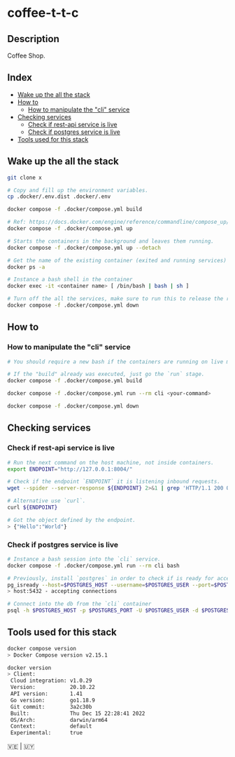 # coffee-t-t-c

## Description

Coffee Shop.

## Index

- [Wake up the all the stack](#wake-up-the-all-the-stack)
- [How to](#how-to)
    - [How to manipulate the "cli" service](#how-to-manipulate-the-cli-service)
- [Checking services](#checking-services)
    - [Check if rest-api service is live](#check-if-rest-api-service-is-live)
    - [Check if postgres service is live](#check-if-postgres-service-is-live)
- [Tools used for this stack](#tools-used-for-this-stack)

## Wake up the all the stack

```bash
git clone x

# Copy and fill up the environment variables.
cp .docker/.env.dist .docker/.env

docker compose -f .docker/compose.yml build

# Ref: https://docs.docker.com/engine/reference/commandline/compose_up/
docker compose -f .docker/compose.yml up

# Starts the containers in the background and leaves them running.
docker compose -f .docker/compose.yml up --detach

# Get the name of the existing container (exited and running services)
docker ps -a

# Instance a bash shell in the container
docker exec -it <container name> [ /bin/bash | bash | sh ]

# Turn off the all the services, make sure to run this to release the resources provisioned into the host.
docker compose -f .docker/compose.yml down
```

## How to

### How to manipulate the "cli" service

```bash
# You should require a new bash if the containers are running on live mode instead of detach.

# If the "build" already was executed, just go the `run` stage.
docker compose -f .docker/compose.yml build

docker compose -f .docker/compose.yml run --rm cli <your-command>

docker compose -f .docker/compose.yml down
```

## Checking services

### Check if rest-api service is live

```bash
# Run the next command on the host machine, not inside containers.
export ENDPOINT="http://127.0.0.1:8004/"

# Check if the endpoint `ENDPOINT` it is listening inbound requests.
wget --spider --server-response ${ENDPOINT} 2>&1 | grep 'HTTP/1.1 200 OK'

# Alternative use `curl`.
curl ${ENDPOINT}

# Got the object defined by the endpoint.
> {"Hello":"World"}
```

### Check if postgres service is live

```bash
# Instance a bash session into the `cli` service.
docker compose -f .docker/compose.yml run --rm cli bash

# Previously, install `postgres` in order to check if is ready for accepting connections.
pg_isready --host=$POSTGRES_HOST --username=$POSTGRES_USER --port=$POSTGRES_PORT
> host:5432 - accepting connections

# Connect into the db from the `cli` container
psql -h $POSTGRES_HOST -p $POSTGRES_PORT -U $POSTGRES_USER -d $POSTGRES_DB
```

## Tools used for this stack

```bash
docker compose version
> Docker Compose version v2.15.1

docker version
> Client:
 Cloud integration: v1.0.29
 Version:           20.10.22
 API version:       1.41
 Go version:        go1.18.9
 Git commit:        3a2c30b
 Built:             Thu Dec 15 22:28:41 2022
 OS/Arch:           darwin/arm64
 Context:           default
 Experimental:      true
```


🇻🇪 | 🇺🇾
